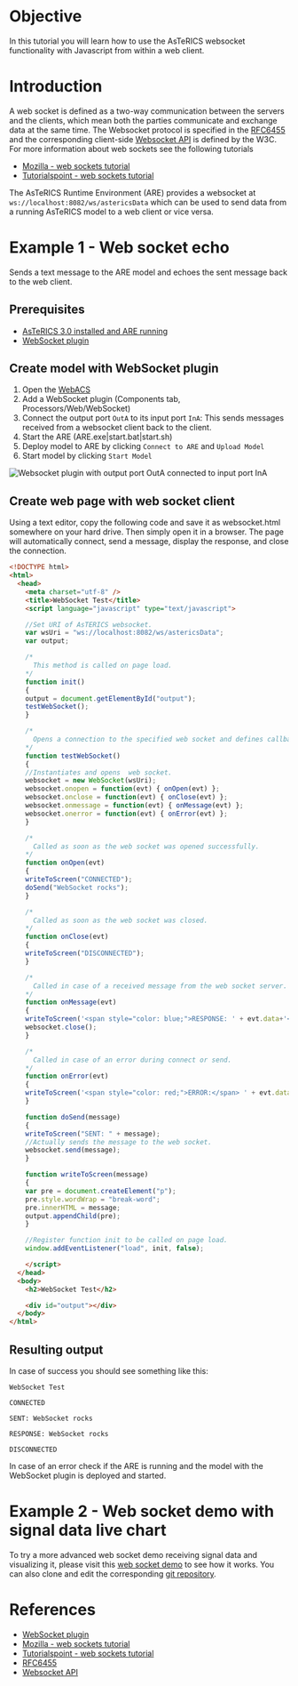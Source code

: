 # Objective
In this tutorial you will learn how to use the AsTeRICS websocket functionality with Javascript from within a web client.

# Introduction
A web socket is defined as a two-way communication between the servers and the clients, which mean both the parties communicate and exchange data at the same time. The Websocket protocol is specified in the [RFC6455](https://tools.ietf.org/html/rfc6455) and the corresponding client-side [Websocket API](https://www.w3.org/TR/websockets/) is defined by the W3C.
For more information about web sockets see the following tutorials
* [Mozilla - web sockets tutorial](https://developer.mozilla.org/en-US/docs/Web/API/WebSockets_API/Writing_WebSocket_client_applications)
* [Tutorialspoint - web sockets tutorial](https://www.tutorialspoint.com/websockets/websockets_overview.htm)

The AsTeRICS Runtime Environment (ARE) provides a websocket at ```ws://localhost:8082/ws/astericsData``` which can be used to send data from a running AsTeRICS model to a web client or vice versa. 

# Example 1 - Web socket echo
Sends a text message to the ARE model and echoes the sent message back to the web client.

## Prerequisites
* [AsTeRICS 3.0 installed and ARE running](https://github.com/asterics/AsTeRICS/releases/tag/v3.0)
* [WebSocket plugin](http://asterics.github.io/AsTeRICS/webapps/WebACS/help/index.html?plugins&processors/WebSocket.htm)

## Create model with WebSocket plugin

1. Open the [WebACS](http://asterics.github.io/AsTeRICS/webapps/WebACS/?areBaseURI=http://localhost:8081)
2. Add a WebSocket plugin (Components tab, Processors/Web/WebSocket)
3. Connect the output port ```OutA``` to its input port ```InA```: This sends messages received from a websocket client back to the client.
4. Start the ARE (ARE.exe|start.bat|start.sh)
5. Deploy model to ARE by clicking ```Connect to ARE``` and ```Upload Model```
6. Start model by clicking ```Start Model```

![Websocket plugin with output port OutA connected to input port InA](developer_guide/api/images/Websocket-echo-connection.JPG)

## Create web page with web socket client
Using a text editor, copy the following code and save it as websocket.html somewhere on your hard drive. Then simply open it in a browser. The page will automatically connect, send a message, display the response, and close the connection. 

```html
<!DOCTYPE html>
<html>
  <head>
    <meta charset="utf-8" />
    <title>WebSocket Test</title>
    <script language="javascript" type="text/javascript">

    //Set URI of AsTERICS websocket.
    var wsUri = "ws://localhost:8082/ws/astericsData";
    var output;

    /*
      This method is called on page load.
    */
    function init()
    {
    output = document.getElementById("output");
    testWebSocket();
    }

    /*
      Opens a connection to the specified web socket and defines callback functions.
    */
    function testWebSocket()
    {
    //Instantiates and opens  web socket. 
    websocket = new WebSocket(wsUri);
    websocket.onopen = function(evt) { onOpen(evt) };
    websocket.onclose = function(evt) { onClose(evt) };
    websocket.onmessage = function(evt) { onMessage(evt) };
    websocket.onerror = function(evt) { onError(evt) };
    }

    /*
      Called as soon as the web socket was opened successfully.
    */
    function onOpen(evt)
    {
    writeToScreen("CONNECTED");
    doSend("WebSocket rocks");
    }

    /*
      Called as soon as the web socket was closed.
    */
    function onClose(evt)
    {
    writeToScreen("DISCONNECTED");
    }

    /*
      Called in case of a received message from the web socket server.
    */ 
    function onMessage(evt)
    {
    writeToScreen('<span style="color: blue;">RESPONSE: ' + evt.data+'</span>');
    websocket.close();
    }

    /*
      Called in case of an error during connect or send.
    */
    function onError(evt)
    {
    writeToScreen('<span style="color: red;">ERROR:</span> ' + evt.data);
    }

    function doSend(message)
    {
    writeToScreen("SENT: " + message);
    //Actually sends the message to the web socket.
    websocket.send(message);
    }

    function writeToScreen(message)
    {
    var pre = document.createElement("p");
    pre.style.wordWrap = "break-word";
    pre.innerHTML = message;
    output.appendChild(pre);
    }

    //Register function init to be called on page load.
    window.addEventListener("load", init, false);

    </script>
  </head>
  <body>
    <h2>WebSocket Test</h2>

    <div id="output"></div>
  </body>
</html>
```

## Resulting output
In case of success you should see something like this:
```
WebSocket Test

CONNECTED

SENT: WebSocket rocks

RESPONSE: WebSocket rocks

DISCONNECTED
```

In case of an error check if the ARE is running and the model with the WebSocket plugin is deployed and started.

# Example 2 - Web socket demo with signal data live chart
To try a more advanced web socket demo receiving signal data and visualizing it, please visit this [web socket demo](http://asterics.github.io/AsTeRICS/webapps/startpage/index.html#submenuSolutionDemos:asterics-networkio-websocket) to see how it works. 
You can also clone and edit the corresponding [git repository](https://github.com/asterics/asterics-networkio-websocket).

# References
* [WebSocket plugin](http://asterics.github.io/AsTeRICS/webapps/WebACS/help/index.html?plugins&processors/WebSocket.htm)
* [Mozilla - web sockets tutorial](https://developer.mozilla.org/en-US/docs/Web/API/WebSockets_API/Writing_WebSocket_client_applications)
* [Tutorialspoint - web sockets tutorial](https://www.tutorialspoint.com/websockets/websockets_overview.htm)
* [RFC6455](https://tools.ietf.org/html/rfc6455)
* [Websocket API](https://www.w3.org/TR/websockets/)

